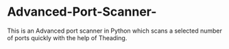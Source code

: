 # Advanced-Port-Scanner-
This is an Advanced port scanner in Python which scans a selected number of ports quickly with the help of Theading.
